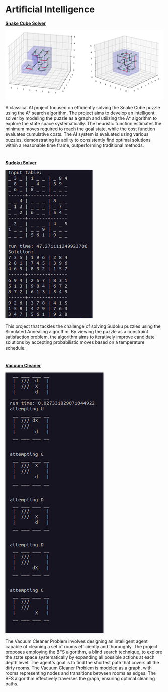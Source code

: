 # Artificial Intelligence

 **[Snake Cube Solver](./SnakeCube/)**

![](./images/snake-cube.png)

A classical AI project focused on efficiently solving the Snake Cube puzzle using the A* search algorithm. The project aims to develop an intelligent solver by modeling the puzzle as a graph and utilizing the A* algorithm to explore the state space systematically. The heuristic function estimates the minimum moves required to reach the goal state, while the cost function evaluates cumulative costs. The AI system is evaluated using various puzzles, demonstrating its ability to consistently find optimal solutions within a reasonable time frame, outperforming traditional methods. 

#

 **[Sudoku Solver](./Sudoku/)**

![](./images/sudoku.png)

This project that tackles the challenge of solving Sudoku puzzles using the Simulated Annealing algorithm. By viewing the puzzle as a constraint satisfaction problem, the algorithm aims to iteratively improve candidate solutions by accepting probabilistic moves based on a temperature schedule. 

#

 **[Vacuum Cleaner](./VacuumCleaner/)**

![](./images/vacuum.png)

The Vacuum Cleaner Problem involves designing an intelligent agent capable of cleaning a set of rooms efficiently and thoroughly. The project proposes employing the BFS algorithm, a blind search technique, to explore the state space systematically by expanding all possible actions at each depth level. The agent's goal is to find the shortest path that covers all the dirty rooms. The Vacuum Cleaner Problem is modeled as a graph, with rooms representing nodes and transitions between rooms as edges. The BFS algorithm effectively traverses the graph, ensuring optimal cleaning paths. 
